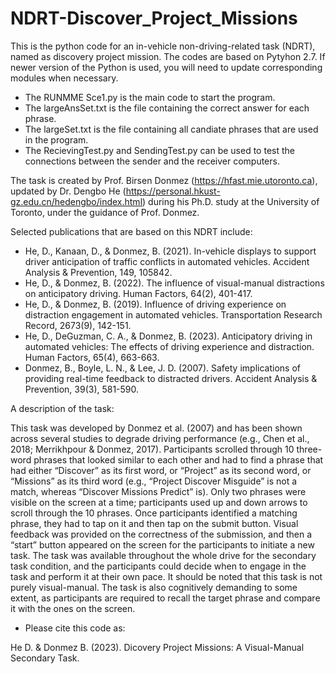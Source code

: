 # NDRT-Discover_Project_Missions
This is the python code for an in-vehicle non-driving-related task (NDRT), named as discovery project mission.
The codes are based on Pytyhon 2.7. If newer version of the Python is used, you will need to update corresponding modules when necessary.

- The RUNMME Sce1.py is the main code to start the program.
- The largeAnsSet.txt is the file containing the correct answer for each phrase.
- The largeSet.txt is the file containing all candiate phrases that are used in the program.
- The RecievingTest.py and SendingTest.py can be used to test the connections between the sender and the receiver computers.

The task is created by Prof. Birsen Donmez (https://hfast.mie.utoronto.ca), updated by Dr. Dengbo He (https://personal.hkust-gz.edu.cn/hedengbo/index.html) 
during his Ph.D. study at the University of Toronto, under the guidance of Prof. Donmez.

Selected publications that are based on this NDRT include:

- He, D., Kanaan, D., & Donmez, B. (2021). In-vehicle displays to support driver anticipation of traffic conflicts in automated vehicles. Accident Analysis & Prevention, 149, 105842.
- He, D., & Donmez, B. (2022). The influence of visual-manual distractions on anticipatory driving. Human Factors, 64(2), 401-417.
- He, D., & Donmez, B. (2019). Influence of driving experience on distraction engagement in automated vehicles. Transportation Research Record, 2673(9), 142-151.
- He, D., DeGuzman, C. A., & Donmez, B. (2023). Anticipatory driving in automated vehicles: The effects of driving experience and distraction. Human Factors, 65(4), 663-663.
- Donmez, B., Boyle, L. N., & Lee, J. D. (2007). Safety implications of providing real-time feedback to distracted drivers. Accident Analysis & Prevention, 39(3), 581-590.
  
A description of the task:

This task was developed by Donmez et al. (2007) and has been shown across several studies to degrade driving performance (e.g., Chen et al., 2018; Merrikhpour & Donmez, 2017). Participants scrolled through 10 three-word phrases that looked similar to each other and had to find a phrase that had either “Discover” as its first word, or “Project” as its second word, or “Missions” as its third word (e.g., “Project Discover Misguide” is not a match, whereas “Discover Missions Predict” is). Only two phrases were visible on the screen at a time; participants used up and down arrows to scroll through the 10 phrases. Once participants identified a matching phrase, they had to tap on it and then tap on the submit button. Visual feedback was provided on the correctness of the submission, and then a “start” button appeared on the screen for the participants to initiate a new task. The task was available throughout the whole drive for the secondary task condition, and the participants could decide when to engage in the task and perform it at their own pace. It should be noted that this task is not purely visual-manual. The task is also cognitively demanding to some extent, as participants are required 
to recall the target phrase and compare it with the ones on the screen.

- Please cite this code as:

He D. & Donmez B. (2023). Dicovery Project Missions: A Visual-Manual Secondary Task. 
